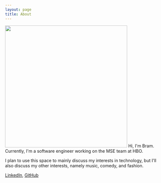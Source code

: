 ```yaml
---
layout: page
title: About
---
```


<img src="{{site.url}}/assets/about/pic_me.jpg" width="400px" height="auto">
Hi, I'm Bram. Currently, I'm a software engineer working on the MSE team at HBO.

I plan to use this space to mainly discuss my interests in technology, but I'll also discuss my other interests, namely music, comedy, and fashion.

[LinkedIn](https://www.linkedin.com/in/brammadams), [GitHub](https://github.com/bramses)

